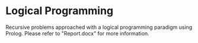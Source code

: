 # Logical Programming
Recursive problems approached with a logical programming paradigm using Prolog. Please refer to "Report.docx" for more information.

